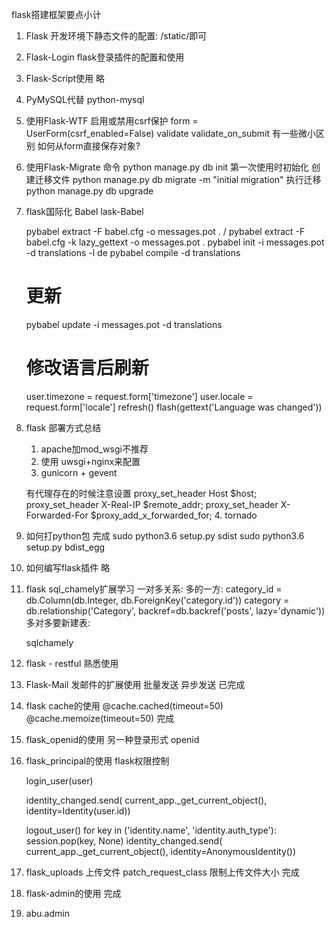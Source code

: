 flask搭建框架要点小计
1. Flask 开发环境下静态文件的配置:
    /static/即可
2. Flask-Login
    flask登录插件的配置和使用
3. Flask-Script使用
    略
4. PyMySQL代替 python-mysql
5. 使用Flask-WTF
    启用或禁用csrf保护
    form = UserForm(csrf_enabled=False)
    validate validate_on_submit 有一些微小区别
    如何从form直接保存对象?

6. 使用Flask-Migrate
    命令 python manage.py db init 第一次使用时初始化
    创建迁移文件 python manage.py db migrate -m "initial migration"
    执行迁移  python manage.py db upgrade
7. flask国际化
    Babel  lask-Babel

    pybabel extract -F babel.cfg -o messages.pot .  / pybabel extract -F babel.cfg -k lazy_gettext -o messages.pot .
    pybabel init -i messages.pot -d translations -l de
    pybabel compile -d translations
    # 更新
    pybabel update -i messages.pot -d translations

    # 修改语言后刷新
    user.timezone = request.form['timezone']
    user.locale = request.form['locale']
    refresh()
    flash(gettext('Language was changed'))

8. flask 部署方式总结
    1. apache加mod_wsgi不推荐
    2. 使用 uwsgi+nginx来配置
    3. gunicorn + gevent

    有代理存在的时候注意设置
        proxy_set_header   Host             $host;
        proxy_set_header   X-Real-IP        $remote_addr;
        proxy_set_header   X-Forwarded-For  $proxy_add_x_forwarded_for;
    4. tornado

9. 如何打python包
    完成
    sudo python3.6 setup.py sdist
    sudo python3.6 setup.py bdist_egg

10. 如何编写flask插件
    略

11. flask sql_chamely扩展学习
    一对多关系:
        多的一方:
        category_id = db.Column(db.Integer, db.ForeignKey('category.id'))
        category = db.relationship('Category',
            backref=db.backref('posts', lazy='dynamic'))
        多对多要新建表:

    sqlchamely

12. flask - restful
    熟悉使用

13. Flask-Mail
    发邮件的扩展使用
    批量发送
    异步发送
    已完成

14. flask cache的使用
    @cache.cached(timeout=50)
    @cache.memoize(timeout=50)
    完成

15. flask_openid的使用
    另一种登录形式 openid
    
16. flask_principal的使用
    flask权限控制

    login_user(user)

    identity_changed.send(
        current_app._get_current_object(),
        identity=Identity(user.id))

    logout_user()
    for key in ('identity.name', 'identity.auth_type'):
        session.pop(key, None)
    identity_changed.send(
        current_app._get_current_object(),
        identity=AnonymousIdentity())

17. flask_uploads 上传文件
    patch_request_class 限制上传文件大小
    完成

18. flask-admin的使用
    完成

19. abu.admin
        
    



